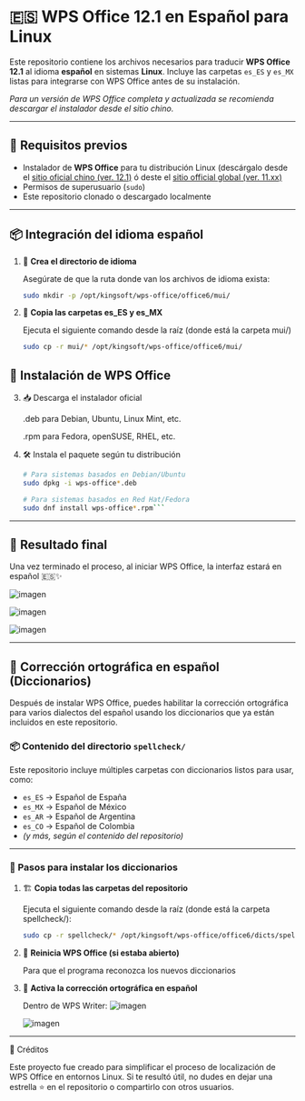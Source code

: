# 🇪🇸 WPS Office 12.1 en Español para Linux

Este repositorio contiene los archivos necesarios para traducir **WPS Office 12.1** al idioma **español** en sistemas **Linux**. Incluye las carpetas `es_ES` y `es_MX` listas para integrarse con WPS Office antes de su instalación.

*Para un versión de WPS Office completa y actualizada se recomienda descargar el instalador desde el sitio chino.*

---

## 📝 Requisitos previos

- Instalador de **WPS Office** para tu distribución Linux (descárgalo desde el [sitio oficial chino (ver. 12.1)](https://www.wps.cn) ó deste el [sitio official global (ver. 11.xx)](https://www.wps.com)
- Permisos de superusuario (`sudo`)
- Este repositorio clonado o descargado localmente

---

## 📦 Integración del idioma español

1. 📁 **Crea el directorio de idioma**

   Asegúrate de que la ruta donde van los archivos de idioma exista:

   ```bash
   sudo mkdir -p /opt/kingsoft/wps-office/office6/mui/

2. 📂 **Copia las carpetas es_ES y es_MX**

   Ejecuta el siguiente comando desde la raíz (donde está la carpeta mui/)

   ```bash
   sudo cp -r mui/* /opt/kingsoft/wps-office/office6/mui/
   ```

## 💾 Instalación de WPS Office

3. 📥 Descarga el instalador oficial

    .deb para Debian, Ubuntu, Linux Mint, etc.
    
    .rpm para Fedora, openSUSE, RHEL, etc.

5. 🛠️ Instala el paquete según tu distribución

      ```bash
      # Para sistemas basados en Debian/Ubuntu
      sudo dpkg -i wps-office*.deb

      # Para sistemas basados en Red Hat/Fedora
      sudo dnf install wps-office*.rpm```
---
## 🚀 Resultado final

Una vez terminado el proceso, al iniciar WPS Office, la interfaz estará en español 🇪🇸✨

   ![imagen](https://github.com/user-attachments/assets/686b8367-afbb-4487-a999-e61eef9d74c7)

   ![imagen](https://github.com/user-attachments/assets/6898a1e5-2caf-48a8-9136-a05217f24906)

   ![imagen](https://github.com/user-attachments/assets/d5ea0f02-e6d9-4b36-a739-fabd37626cd3)


---

## 🧠 Corrección ortográfica en español (Diccionarios)

Después de instalar WPS Office, puedes habilitar la corrección ortográfica para varios dialectos del español usando los diccionarios que ya están incluidos en este repositorio.


### 📦 Contenido del directorio `spellcheck/`

Este repositorio incluye múltiples carpetas con diccionarios listos para usar, como:

- `es_ES` → Español de España
- `es_MX` → Español de México
- `es_AR` → Español de Argentina
- `es_CO` → Español de Colombia
- *(y más, según el contenido del repositorio)*

---

### 🧭 Pasos para instalar los diccionarios


1. 🏗️ **Copia todas las carpetas del repositorio**

   Ejecuta el siguiente comando desde la raíz (donde está la carpeta spellcheck/):
   ```bash
   sudo cp -r spellcheck/* /opt/kingsoft/wps-office/office6/dicts/spellcheck/
   ```

2. 🔁 **Reinicia WPS Office (si estaba abierto)**

   Para que el programa reconozca los nuevos diccionarios

3. 🧩 **Activa la corrección ortográfica en español**

   Dentro de WPS Writer:
   ![imagen](https://github.com/user-attachments/assets/a297b315-32e8-42ba-a1cf-3d1383ac9a13)

   ![imagen](https://github.com/user-attachments/assets/ea83a4c3-27b0-4667-ac46-f00c28c77b0e)
---

🙌 Créditos

   Este proyecto fue creado para simplificar el proceso de localización de WPS Office en entornos Linux. Si te resultó útil, no dudes en dejar una estrella ⭐ en el repositorio o compartirlo con otros usuarios.
